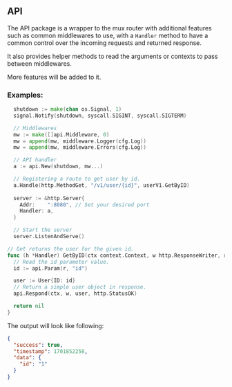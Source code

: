 ## API

The API package is a wrapper to the mux router with additional features such as common middlewares to use, with a `Handler` method to have a common control over the incoming requests and returned response.

It also provides helper methods to read the arguments or contexts to pass between middlewares.

More features will be added to it.

### Examples:

```go
  shutdown := make(chan os.Signal, 1)
  signal.Notify(shutdown, syscall.SIGINT, syscall.SIGTERM)

  // Middlewares
  mw := make([]api.Middleware, 0)
  mw = append(mw, middleware.Logger(cfg.Log))
  mw = append(mw, middleware.Errors(cfg.Log))

  // API handler
  a := api.New(shutdown, mw...)

  // Registering a route to get user by id.
  a.Handle(http.MethodGet, "/v1/user/{id}", userV1.GetByID)
  
  server := &http.Server{
    Addr:    ":8080", // Set your desired port
    Handler: a,
  }

  // Start the server
  server.ListenAndServe()

```

```go
// Get returns the user for the given id.
func (h *Handler) GetByID(ctx context.Context, w http.ResponseWriter, r *http.Request) error {
  // Read the id parameter value.
  id := api.Param(r, "id")

  user := User{ID: id}
  // Return a simple user object in response.
  api.Respond(ctx, w, user, http.StatusOK)

  return nil
}
```

The output will look like following:
```json
{
  "success": true,
  "timestamp": 1701852258,
  "data": {
    "id": "1"
  }
}
```
